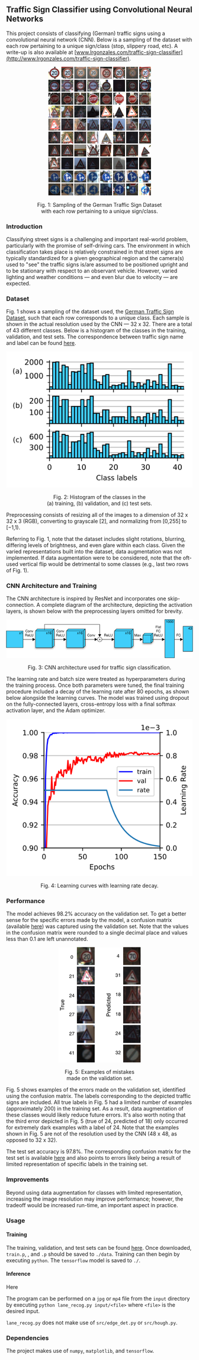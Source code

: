 ## Traffic Sign Classifier using Convolutional Neural Networks
This project consists of classifying (German) traffic signs using a convolutional neural network (CNN). Below is a sampling of the dataset with each row pertaining to a unique sign/class (stop, slippery road, etc). A write-up is also available at [www.lrgonzales.com/traffic-sign-classifier](http://www.lrgonzales.com/traffic-sign-classifier).

<div align="center">
  <p><img src="./figs/dataset-sampling.png"></p>
  <p>Fig. 1: Sampling of the German Traffic Sign Dataset <br/> with each row pertaining to a unique sign/class.</p>
</div>


### Introduction
Classifying street signs is a challenging and important real-world problem, particularly with the promise of self-driving cars. The environment in which classification takes place is relatively constrained in that street signs are typically standardized for a given geographical region and the camera(s) used to "see" the traffic signs is/are assumed to be positioned upright and to be stationary with respect to an observant vehicle. However, varied lighting and weather conditions — and even blur due to velocity — are expected.

### Dataset
Fig. 1 shows a sampling of the dataset used, the [German Traffic Sign Dataset](http://benchmark.ini.rub.de/?section=gtsrb&subsection=news), such that each row corresponds to a unique class. Each sample is shown in the actual resolution used by the CNN — 32 x 32. There are a total of 43 different classes. Below is a histogram of the classes in the training, validation, and test sets. The correspondence between traffic sign name and label can be found [here](https://drive.google.com/file/d/1LY-oqEmVAUGnINt9lnoH23MOkB6cFZT3/view).

<div align="center">
  <p><img src="./figs/histogram.svg"></p>
  <p>Fig. 2: Histogram of the classes in the <br/> (a) training, (b) validation, and (c) test sets.</p>
</div>

Preprocessing consists of resizing all of the images to a dimension of 32 x 32 x 3 (RGB), converting to grayscale [2], and normalizing from [0,255] to [−1,1).

Referring to Fig. 1, note that the dataset includes slight rotations, blurring, differing levels of brightness, and even glare within each class. Given the varied representations built into the dataset, data augmentation was not implemented. If data augmentation were to be considered, note that the oft-used vertical flip would be detrimental to some classes (e.g., last two rows of Fig. 1).

### CNN Architecture and Training
The CNN architecture is inspired by ResNet and incorporates one skip-connection. A complete diagram of the architecture, depicting the activation layers, is shown below with the preprocessing layers omitted for brevity.

<div align="center">
  <p><img src="./figs/cnn-architecture.svg"></p>
  <p>Fig. 3: CNN architecture used for traffic sign classification.</p>
</div>

The learning rate and batch size were treated as hyperparameters during the training process. Once both parameters were tuned, the final training procedure included a decay of the learning rate after 80 epochs, as shown below alongside the learning curves. The model was trained using dropout on the fully-connected layers, cross-entropy loss with a final softmax activation layer, and the Adam optimizer.

<div align="center">
  <p><img src="./figs/learning-curves.svg"></p>
  <p>Fig. 4: Learning curves with learning rate decay.</p>
</div>

### Performance
The model achieves 98.2% accuracy on the validation set. To get a better sense for the specific errors made by the model, a confusion matrix (available [here](https://drive.google.com/file/d/15YFQTteYdOAVHGGs9GsegFDHA0cik9tw/view)) was captured using the validation set. Note that the values in the confusion matrix were rounded to a single decimal place and values less than 0.1 are left unannotated.

<div align="center">
  <p><img src="./figs/val-true-vs-pred.png"></p>
  <p>Fig. 5: Examples of mistakes <br/> made on the validation set.</p>
</div>

Fig. 5 shows examples of the errors made on the validation set, identified using the confusion matrix. The labels corresponding to the depicted traffic signs are included. All true labels in Fig. 5 had a limited number of examples (approximately 200) in the training set. As a result, data augmentation of these classes would likely reduce future errors. It's also worth noting that the third error depicted in Fig. 5 (true of 24, predicted of 18) only occurred for extremely dark examples with a label of 24. Note that the examples shown in Fig. 5 are not of the resolution used by the CNN (48 x 48, as opposed to 32 x 32).

The test set accuracy is 97.8%. The corresponding confusion matrix for the test set is available [here](https://drive.google.com/file/d/1LzWLoy17UiSOwDMT3N05WM803AZBUwNo/view) and also points to errors likely being a result of limited representation of specific labels in the training set.

### Improvements
Beyond using data augmentation for classes with limited representation, increasing the image resolution may improve performance; however, the tradeoff would be increased run-time, an important aspect in practice.

### Usage
#### Training
The training, validation, and test sets can be found [here](https://s3-us-west-1.amazonaws.com/udacity-selfdrivingcar/traffic-signs-data.zip). Once downloaded, `train.p`, , and `.p` should be saved to `./data`. Training can then begin by executing `python`. The `tensorflow` model is saved to `./`.


#### Inference
Here

The program can be performed on a `jpg` or `mp4` file from the `input` directory by executing `python lane_recog.py input/<file>` where `<file>` is the desired input.

`lane_recog.py` does not make use of `src/edge_det.py` or `src/hough.py`.

### Dependencies
The project makes use of `numpy`, `matplotlib`, and `tensorflow`.
